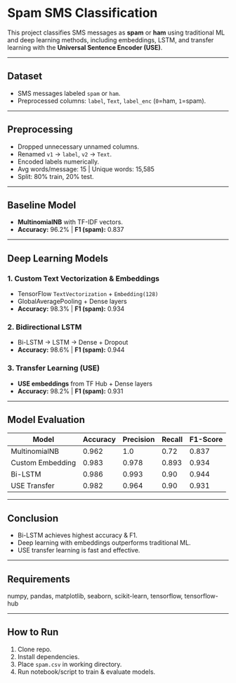 # Spam SMS Classification

This project classifies SMS messages as **spam** or **ham** using traditional ML and deep learning methods, including embeddings, LSTM, and transfer learning with the **Universal Sentence Encoder (USE)**.

---

## Dataset
- SMS messages labeled `spam` or `ham`.  
- Preprocessed columns: `label`, `Text`, `label_enc` (`0`=ham, `1`=spam).  

---

## Preprocessing
- Dropped unnecessary unnamed columns.  
- Renamed `v1` → `label`, `v2` → `Text`.  
- Encoded labels numerically.  
- Avg words/message: 15 | Unique words: 15,585  
- Split: 80% train, 20% test.

---

## Baseline Model
- **MultinomialNB** with TF-IDF vectors.  
- **Accuracy:** 96.2% | **F1 (spam):** 0.837  

---

## Deep Learning Models

### 1. Custom Text Vectorization & Embeddings
- TensorFlow `TextVectorization` + `Embedding(128)`  
- GlobalAveragePooling + Dense layers  
- **Accuracy:** 98.3% | **F1 (spam):** 0.934  

### 2. Bidirectional LSTM
- Bi-LSTM → LSTM → Dense + Dropout  
- **Accuracy:** 98.6% | **F1 (spam):** 0.944  

### 3. Transfer Learning (USE)
- **USE embeddings** from TF Hub + Dense layers  
- **Accuracy:** 98.2% | **F1 (spam):** 0.931  

---

## Model Evaluation

| Model | Accuracy | Precision | Recall | F1-Score |
|-------|----------|-----------|--------|----------|
| MultinomialNB | 0.962 | 1.0 | 0.72 | 0.837 |
| Custom Embedding | 0.983 | 0.978 | 0.893 | 0.934 |
| Bi-LSTM | 0.986 | 0.993 | 0.90 | 0.944 |
| USE Transfer | 0.982 | 0.964 | 0.90 | 0.931 |

---

## Conclusion
- Bi-LSTM achieves highest accuracy & F1.  
- Deep learning with embeddings outperforms traditional ML.  
- USE transfer learning is fast and effective.  

---

## Requirements
numpy, pandas, matplotlib, seaborn, scikit-learn, tensorflow, tensorflow-hub


---

## How to Run
1. Clone repo.  
2. Install dependencies.  
3. Place `spam.csv` in working directory.  
4. Run notebook/script to train & evaluate models.
